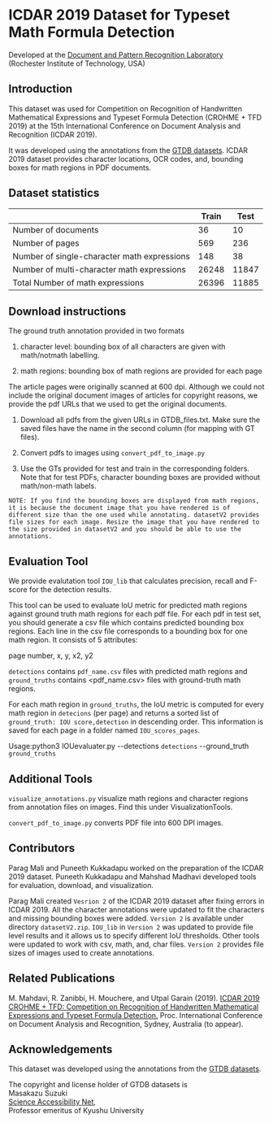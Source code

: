 # ICDAR 2019 Dataset for Typeset Math Formula Detection

Developed at the [Document and Pattern Recognition Laboratory](https://www.cs.rit.edu/~dprl/index.html)  
(Rochester Institute of Technology, USA)

## Introduction

This dataset was used for Competition on Recognition of Handwritten Mathematical Expressions and Typeset Formula Detection (CROHME + TFD 2019) at the 15th International Conference on Document Analysis and Recognition (ICDAR 2019).

It was developed using the annotations from the [GTDB datasets](https://github.com/uchidalab/GTDB-Dataset). ICDAR 2019 dataset provides character locations, OCR codes, and, bounding boxes for math regions in PDF documents.

## Dataset statistics

| 					    	                       | Train | Test  |
|---------------------------------------------|-------|-------|
| Number of documents                         | 36    | 10    |
| Number of pages                             | 569   | 236   |
| Number of single-character math expressions | 148   | 38    |
| Number of multi-character math expressions  | 26248 | 11847 |
| Total Number of math expressions            | 26396 | 11885 |

## Download instructions

The ground truth annotation provided in two formats

1) character level: bounding box of all characters are given with math/notmath labelling.

2) math regions: bounding box of math regions are provided for each page 

The article pages were originally scanned at 600 dpi. Although we could not include the original document images of articles for copyright reasons, we provide the pdf URLs that we used to get the original documents.

1) Download all pdfs from the given URLs in GTDB_files.txt. Make sure the saved files have the name in the second column (for mapping with GT files).

2) Convert pdfs to images using ```convert_pdf_to_image.py```

3) Use the GTs provided for test and train in the corresponding folders. Note that for test PDFs, character bounding boxes are provided without math/non-math labels. 


`NOTE: If you find the bounding boxes are displayed from math regions, it is because the document image that you have rendered is of different size than the one used while annotating. datasetV2 provides file sizes for each image. Resize the image that you have rendered to the size provided in datasetV2 and you should be able to use the annotations.`

## Evaluation Tool

We provide evalutation tool ```IOU_lib``` that calculates precision, recall and F-score for the detection results.

This tool can be used to evaluate IoU metric for predicted math regions against ground truth math regions for each pdf file. For each pdf in test set, you should generate a csv file which contains predicted bounding box regions. Each line in the csv file corresponds to a bounding box for one math region. It consists of 5 attributes:

page number, x, y, x2, y2 

`detections` contains `pdf_name.csv` files with predicted math regions and `ground_truths` contains <pdf_name.csv> files with ground-truth math regions.

For each math region in `ground_truths`, the IoU metric is computed for every math region in `detecions` (per page) and returns a sorted list of `ground_truth: IOU score,detection` in descending order. This information is saved for each page in a folder named `IOU_scores_pages`.

Usage:python3 IOUevaluater.py --detections `detections` --ground_truth `ground_truths`

## Additional Tools

```visualize_annotations.py``` visualize math regions and character regions from annotation files on images. Find this under VisualizationTools. 

```convert_pdf_to_image.py``` converts PDF file into 600 DPI images.

## Contributors 

Parag Mali and Puneeth Kukkadapu worked on the preparation of the ICDAR 2019 dataset. Puneeth Kukkadapu and Mahshad Madhavi developed tools for evaluation, download, and visualization. 

Parag Mali created `Vesrion 2` of the ICDAR 2019 dataset after fixing errors in ICDAR 2019. All the character annotations were updated to fit the characters and missing bounding boxes were added. `Version 2` is available under directory `datasetV2.zip`. `IOU_lib` in `Version 2` was updated to provide file level results and it allows us to specify different IoU thresholds. Other tools were updated to work with csv, math, and, char files. `Version 2` provides file sizes of images used to create annotations.

## Related Publications

M. Mahdavi, R. Zanibbi, H. Mouchere, and Utpal Garain (2019). [ICDAR 2019 CROHME + TFD: Competition on Recognition of Handwritten Mathematical Expressions and Typeset Formula Detection.](https://www.cs.rit.edu/~rlaz/files/CROHME+TFD%E2%80%932019.pdf) Proc. International Conference on Document Analysis and Recognition, Sydney, Australia (to appear).


## Acknowledgements

This dataset was developed using the annotations from the [GTDB datasets](https://github.com/uchidalab/GTDB-Dataset). 

The copyright and license holder of GTDB datasets is  
Masakazu Suzuki  
[Science Accessibility Net](http://www.sciaccess.net/en/),  
Professor emeritus of Kyushu University



